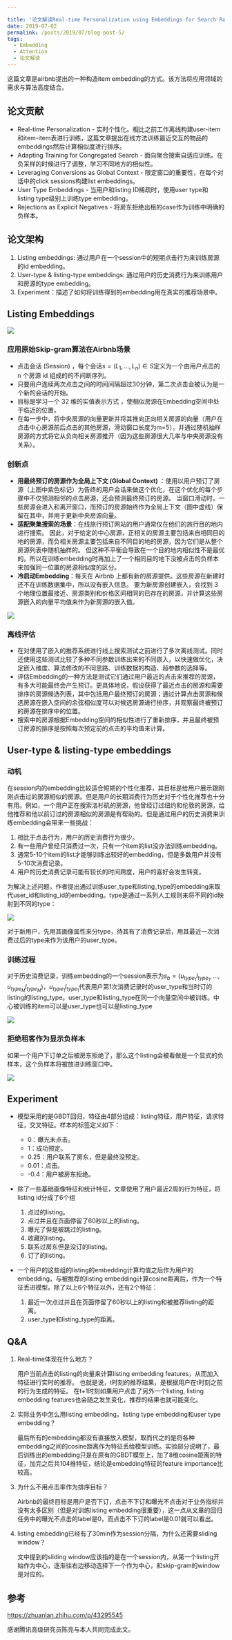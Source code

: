 ```yaml
---

title: '论文解读Real-time Personalization using Embeddings for Search Ranking at Airbnb'
date: 2019-07-02
permalink: /posts/2019/07/blog-post-5/
tags:
  - Embedding
  - Attention
  - 论文解读
---
```


这篇文章是airbnb提出的一种构造item embedding的方式。该方法将应用领域的需求与算法高度结合。

## 论文贡献

- Real-time Personalization - 实时个性化。相比之前工作离线构建user-item和item-item表进行训练，这篇文章提出在线方法训练最近交互的物品的embeddings然后计算相似度进行排序。
- Adapting Training for Congregated Search - 面向聚合搜索自适应训练。在负采样的时候进行了调整，学习不同地方的相似性。
- Leveraging Conversions as Global Context - 限定窗口的重要性，在每个对话中的click sessions构建list embeddings。
- User Type Embeddings - 当用户和listing ID稀疏时，使用user type和listing type级别上训练type embedding。
- Rejections as Explicit Negatives - 将房东拒绝出租的case作为训练中明确的负样本。

## 论文架构

1. Listing embeddings: 通过用户在一个session中的短期点击行为来训练房源的id embedding。
2. User-type & listing-type embeddings: 通过用户的历史消费行为来训练用户和房源的type embedding。
3. Experiment：描述了如何将训练得到的embedding用在真实的推荐场景中。

## Listing Embeddings

<img src="https://jasonyanglu.github.io/images/2019-07-02-blog-post-5.assets/0.png" class="center">

### 应用原始Skip-gram算法在Airbnb场景

- 点击会话 (Session) ，每个会话$s=(L_1, …, L_n)\in S$定义为一个由用户点击的 n 个房源 id 组成的的不间断序列。
- 只要用户连续两次点击之间的时间间隔超过30分钟，第二次点击会被认为是一个新的会话的开始。
- 目标是学习一个 32 维的实值表示方式 ，使相似房源在Embedding空间中处于临近的位置。
- 在每一步中，将中央房源的向量更新并将其推向正向相关房源的向量（用户在点击中心房源前后点击的其他房源，滑动窗口长度为m=5），并通过随机抽样房源的方式将它从负向相关房源推开（因为这些房源很大几率与中央房源没有关系）。

### 创新点

- **用最终预订的房源作为全局上下文 (Global Context)** ：使用以用户预订了房源（上图中紫色标记）为告终的用户会话来做这个优化，在这个优化的每个步骤中不仅预测相邻的点击房源，还会预测最终预订的房源。 当窗口滑动时，一些房源会进入和离开窗口，而预订的房源始终作为全局上下文（图中虚线）保留在其中，并用于更新中央房源向量。
- **适配聚集搜索的场景**：在线旅行预订网站的用户通常仅在他们的旅行目的地内进行搜索。 因此，对于给定的中心房源，正相关的房源主要包括来自相同目的地的房源，而负相关房源主要包括来自不同目的地的房源，因为它们是从整个房源列表中随机抽样的。 但这种不平衡会导致在一个目的地内相似性不是最优的。所以在训练embedding时再加上了一个相同目的地下没被点击的负样本来加强同一位置的房源相似度的区分。
- **冷启动Embedding**：每天在 Airbnb 上都有新的房源提供。这些房源在新建时还不在训练数据集中，所以没有嵌入信息。 要为新房源创建嵌入，会找到 3 个地理位置最接近、房源类别和价格区间相同的已存在的房源，并计算这些房源嵌入的向量平均值来作为新房源的嵌入值。

![](https://jasonyanglu.github.io/images/2019-07-02-blog-post-5.assets/1.png)

### 离线评估

- 在对使用了嵌入的推荐系统进行线上搜索测试之前进行了多次离线测试。同时还使用这些测试比较了多种不同参数训练出来的不同嵌入，以快速做优化，决定嵌入维度、算法修改的不同思路、训练数据的构造、超参数的选择等。
- 评估Embedding的一种方法是测试它们通过用户最近的点击来推荐的房源，有多大可能最终会产生预订。更具体地说，假设获得了最近点击的房源和需要排序的房源候选列表，其中包括用户最终预订的房源；通过计算点击房源和候选房源在嵌入空间的余弦相似度可以对候选房源进行排序，并观察最终被预订的房源在排序中的位置。
- 搜索中的房源根据Embedding空间的相似性进行了重新排序，并且最终被预订房源的排序是按照每次预定前的点击的平均值来计算。

## User-type & listing-type embeddings

### 动机

在session内的embedding比较适合短期的个性化推荐，其目标是给用户展示跟刚刚点击过的房源相似的房源。但是用户的长期消费行为历史对于个性化推荐也十分有用。例如，一个用户正在搜索洛杉矶的房源，他曾经订过纽约和伦敦的房源，给他推荐和他以前订过的房源相似的房源是有帮助的。但是通过用户的历史消费来训练embedding会带来一些挑战：

1. 相比于点击行为，用户的历史消费行为很少。
2. 有一些用户曾经只消费过一次，只有一个item的list没办法训练embedding。
3. 通常5-10个item的list才能够训练出较好的embedding，但是多数用户并没有5-10次消费记录。
4. 用户的历史消费记录可能有较长的时间跨度，用户的喜好会发生转变。

为解决上述问题，作者提出通过训练user_type和listing_type的embedding来取代user_id和listing_id的embedding。type是通过一系列人工规则来将不同的id映射到不同的type：

![](https://jasonyanglu.github.io/images/2019-07-02-blog-post-5.assets/2.png)

对于新用户，先用其画像属性来分type，待其有了消费记录后，用其最近一次消费过后的type来作为该用户的user_type。

### 训练过程

对于历史消费记录，训练embedding的一个session表示为$s_b=(u_{type_1}l_{type_1}, …, u_{type_M}l_{type_M})$，$u_{type_1}l_{type_1}$代表用户第1次消费记录时的user_type和当时订的listing的listing_type。user_type和listing_type在同一个向量空间中被训练。中心被训练的item可以是user_type也可以是listing_type

![](https://jasonyanglu.github.io/images/2019-07-02-blog-post-5.assets/3.png)

### 拒绝租客作为显示负样本

如果一个用户下订单之后被房东拒绝了，那么这个listing会被看做是一个显式的负样本，这个负样本将被放进训练窗口中。

![](https://jasonyanglu.github.io/images/2019-07-02-blog-post-5.assets/4.png)

## Experiment

- 模型采用的是GBDT回归，特征由4部分组成：listing特征，用户特征，请求特征，交叉特征。样本的标签定义如下：
  - 0：曝光未点击。
  - 1：成功预定。
  - 0.25：用户联系了房东，但是最终没预定。
  - 0.01：点击。
  - -0.4：用户被房东拒绝。

- 除了一些基础画像特征和统计特征，文章使用了用户最近2周的行为特征，将listing id分成了6个组
  1. 点过的listing。
  2. 点过并且在页面停留了60秒以上的listing。
  3. 曝光了但是被跳过的listing。
  4. 收藏的listing。
  5. 联系过房东但是没订的listing。
  6. 订了的listing。

- 一个用户的这些组的listing的embedding计算均值之后作为用户的embedding，与被推荐的listing embedding计算cosine距离后，作为一个特征丢进模型。除了以上6个特征以外，还有2个特征：
  1. 最近一次点过并且在页面停留了60秒以上的listing和被推荐listing的距离。
  2. user_type和listing_type的距离。

## Q&A

1. Real-time体现在什么地方？

   用户当前点击的listing的向量来计算listing embedding features，从而加入特征进行实时的推荐。 也就是说，t时刻的推荐结果，是根据用户在t时刻之前的行为生成的特征。 在t+1时刻如果用户点击了另外一个listing,  listing embedding features也会随之发生变化，推荐的结果也就可能变化。

2. 实际业务中怎么用listing embedding，listing type embedding和user type embedding？

   最后所有的embedding都没有直接放入模型，取而代之的是将各种embedding之间的cosine距离作为特征丢给模型训练。实验部分说明了，最后训练出的embedding只是在原有的GBDT模型上，加了8维cosine距离的特征，加完之后共104维特征，结论是embedding特征的feature importance比较高。

3. 为什么不用点击率作为排序目标？

   Airbnb的最终目标是用户是否下订，点击不下订和曝光不点击对于业务指标并没有太多区别（但是对训练listing embedding很重要），这一点从文章的回归任务中的曝光不点击的label是0，而点击不下订的label是0.01就可以看出。

4. listing embedding已经有了30min作为session分隔，为什么还需要sliding window？

   文中提到的sliding window应该指的是在一个session内，从第一个listing开始作为中心，逐渐往右边移动选择下一个作为中心，和skip-gram的window是对应的。

## 参考

https://zhuanlan.zhihu.com/p/43295545



感谢腾讯高级研究员陈亮与本人共同完成此文。